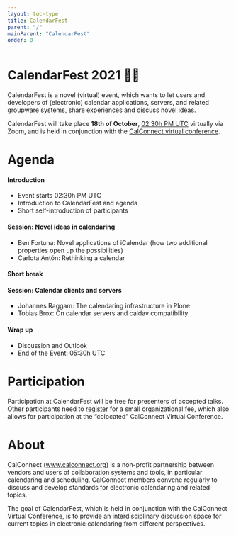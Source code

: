 ```yaml
---
layout: toc-type
title: CalendarFest
parent: "/"
mainParent: "CalendarFest"
order: 0
---
```


# CalendarFest 2021 📆🎉

CalendarFest is a novel (virtual) event, which wants to let users and developers of (electronic) calendar applications, servers, and related groupware systems, share experiences and discuss novel ideas. 

CalendarFest will take place **18th of October**, [02:30h PM UTC](https://www.timeanddate.com/worldclock/fixedtime.html?msg=CalendarFest&iso=20211018T1430&p1=1440&ah=3) virtually via Zoom, and is held in conjunction with the [CalConnect virtual conference](https://www.calconnect.org/events/calconnect-virtual-conference-autumn-2021).

# Agenda 

#### Introduction
* Event starts 02:30h PM UTC
* Introduction to CalendarFest and agenda
* Short self-introduction of participants

#### Session: Novel ideas in calendaring
* Ben Fortuna: Novel applications of iCalendar (how two additional properties open up the possibilities)
* Carlota Antón: Rethinking a calendar

#### Short break

#### Session: Calendar clients and servers
* Johannes Raggam: The calendaring infrastructure in Plone
* Tobias Brox: On calendar servers and caldav compatibility

#### Wrap up
* Discussion and Outlook
* End of the Event: 05:30h UTC

# Participation

Participation at CalendarFest will be free for presenters of accepted talks. Other participants need to [register](https://www.calconnect.org/news/2021/09/02/registration-open-october-2021-calconnect-virtual-conference) for a small organizational fee, which also allows for participation at the  “colocated” CalConnect Virtual Conference.

# About 

CalConnect (www.calconnect.org) is a non-profit partnership between vendors and users of collaboration systems and tools, in particular calendaring and scheduling. CalConnect members convene regularly to discuss and develop standards for electronic calendaring and related topics.

The goal of CalendarFest, which is held in conjunction with the CalConnect Virtual Conference, is to provide an interdisciplinary discussion space for current topics in electronic calendaring from different perspectives.
